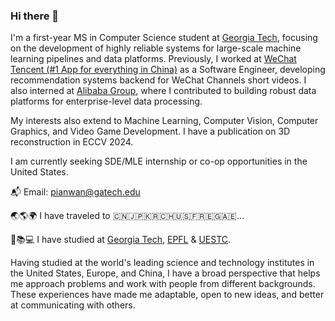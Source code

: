 ### Hi there 👋

I'm a first-year MS in Computer Science student at [Georgia Tech](https://www.gatech.edu/), focusing on the development of highly reliable systems for large-scale machine learning pipelines and data platforms. Previously, I worked at [WeChat Tencent (#1 App for everything in China)](https://www.wechat.com/) as a Software Engineer, developing recommendation systems backend for WeChat Channels short videos. I also interned at [Alibaba Group](https://www.alibabagroup.com/en-US), where I contributed to building robust data platforms for enterprise-level data processing. 



My interests also extend to Machine Learning, Computer Vision, Computer Graphics, and Video Game Development. I have a publication on 3D reconstruction in ECCV 2024.



I am currently seeking SDE/MLE internship or co-op opportunities in the United States.



📬 Email: pianwan@gatech.edu 



🌏🌎🌍 I have traveled to 🇨🇳🇯🇵🇰🇷🇨🇭🇺🇸🇫🇷🇪🇬🇦🇪...

🏫📚💻 I have studied at [Georgia Tech](https://www.gatech.edu/), [EPFL](https://www.epfl.ch/en/) & [UESTC](https://en.uestc.edu.cn/).

Having studied at the world's leading science and technology institutes in the United States, Europe, and China, I have a broad perspective that helps me approach problems and work with people from different backgrounds. These experiences have made me adaptable, open to new ideas, and better at communicating with others.
